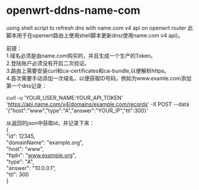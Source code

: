 # openwrt-ddns-name-com
using shell script to refresh dns with name.com v4 api on openwrt router
此脚本用于在openwrt路由上使用shell脚本更新dns(使用name.com v4 api)。

前提：  
1.域名必须是由name.com购买的，并且生成一个生产的Token。  
2.登陆账户必须没有开启二次验证。  
3.路由上需要安装curl和ca-certificates和ca-bundle,以便解析https。  
4.首次需要手动添加一次域名，以便获取ID号码，例如为www.examle.com添加第一个dns记录：  

  curl -u 'YOUR_USER_NAME:YOUR_API_TOKEN' 'https://api.name.com/v4/domains/example.com/records' -X POST --data '{"host":"www","type":"A","answer":"YOUR_IP","ttl":300}'  
  
从返回的json中获取id，并记录下来：  
{  
    "id": 12345,  
    "domainName": "example.org",  
    "host": "www",  
    "fqdn": "www.example.org",  
    "type": "A",  
    "answer": "10.0.0.1",  
    "ttl": 300  
}  

